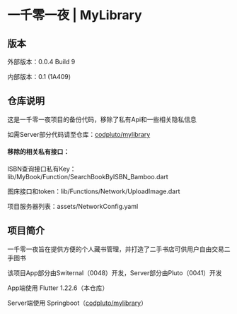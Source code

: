 # 一千零一夜 | MyLibrary

## 版本

外部版本：0.0.4 Build 9

内部版本：0.1 (1A409)

## 仓库说明

这是一千零一夜项目的备份代码，移除了私有Api和一些相关隐私信息

如需Server部分代码请至仓库：[codpluto/mylibrary](https://github.com/codpluto/mylibrary)

#### 移除的相关私有接口：

ISBN查询接口私有Key：lib/MyBook/Function/SearchBookByISBN_Bamboo.dart

图床接口和token：lib/Functions/Network/UploadImage.dart

项目服务器列表：assets/NetworkConfig.yaml

## 项目简介

一千零一夜旨在提供方便的个人藏书管理，并打造了二手书店可供用户自由交易二手图书

该项目App部分由Switernal（0048）开发，Server部分由Pluto（0041）开发

App端使用 Flutter 1.22.6（本仓库）

Server端使用 Springboot（[codpluto/mylibrary](https://github.com/codpluto/mylibrary)）
